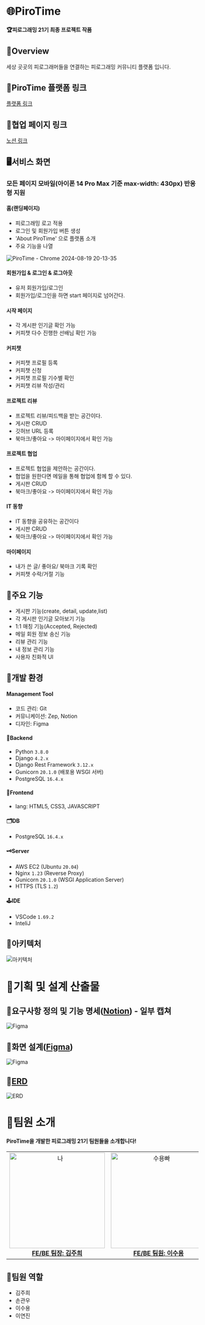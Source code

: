# 🌐PiroTime

#### 🏆피로그래밍 21기 최종 프로젝트 작품

## 🌟Overview

세상 곳곳의 피로그래머들을 연결하는 피로그래밍 커뮤니티 플랫폼 입니다.

## 🌟PiroTime 플랫폼 링크

[플랫폼 링크](https://pirotime.com/)

## 🌟협업 페이지 링크

[노션 링크](https://www.notion.so/PiroTime-5d7fb0a939be45ee9e663767952b0b3c)

## 🖥️서비스 화면

### 모든 페이지 모바일(아이폰 14 Pro Max 기준 max-width: 430px) 반응형 지원

#### 홈(랜딩페이지)

- 피로그래밍 로고 적용
- 로그인 및 회원가입 버튼 생성
- 'About PiroTime' 으로 플랫폼 소개
- 주요 기능을 나열

![PiroTime - Chrome 2024-08-19 20-13-35](https://private-user-images.githubusercontent.com/123529128/359081903-d9e7f347-8a09-463c-9094-376a4ef7d033.gif)

#### 회원가입 & 로그인 & 로그아웃

- 유저 회원가입/로그인
- 회원가입/로그인을 하면 start 페이지로 넘어간다.

#### 시작 페이지

- 각 게시판 인기글 확인 가능
- 커피챗 다수 진행한 선배님 확인 가능

#### 커피챗

- 커피챗 프로필 등록
- 커피챗 신청
- 커피챗 프로필 기수별 확인
- 커피챗 리뷰 작성/관리

#### 프로젝트 리뷰

- 프로젝트 리뷰/피드백을 받는 공간이다.
- 게시판 CRUD
- 깃허브 URL 등록
- 북마크/좋아요 -> 마이페이지에서 확인 가능

#### 프로젝트 협업

- 프로젝트 협업을 제안하는 공간이다.
- 협업을 원한다면 메일을 통해 협업에 함께 할 수 있다.
- 게시판 CRUD
- 북마크/좋아요 -> 마이페이지에서 확인 가능

#### IT 동향

- IT 동향을 공유하는 공간이다
- 게시판 CRUD
- 북마크/좋아요 -> 마이페이지에서 확인 가능

#### 마이페이지

- 내가 쓴 글/ 좋아요/ 북마크 기록 확인
- 커피챗 수락/거절 기능

## 🎯주요 기능

- 게시판 기능(create, detail, update,list)
- 각 게시판 인기글 모아보기 기능
- 1:1 매칭 기능(Accepted, Rejected)
- 메일 회원 정보 송신 기능
- 리뷰 관리 기능
- 내 정보 관리 기능
- 사용자 친화적 UI

## 🔨개발 환경

#### Management Tool

- 코드 관리: Git
- 커뮤니케이션: Zep, Notion
- 디자인: Figma

#### 🐳Backend

- Python `3.8.0`
- Django `4.2.x`
- Django Rest Framework `3.12.x`
- Gunicorn `20.1.0` (배포용 WSGI 서버)
- PostgreSQL `16.4.x`

#### 🦊Frontend

- lang: HTML5, CSS3, JAVASCRIPT

#### 🗂️DB

- PostgreSQL `16.4.x`

#### 🗝️Server

- AWS EC2 (Ubuntu `20.04`)
- Nginx `1.23` (Reverse Proxy)
- Gunicorn `20.1.0` (WSGI Application Server)
- HTTPS (TLS `1.2`)

#### 🕹️IDE

- VSCode `1.69.2`
- InteliJ

## 🌟아키텍처

![아키텍처](https://private-user-images.githubusercontent.com/123529128/359079465-760e6a2c-a5da-4b5b-abb4-4ac6767cdbbc.png)

# 📂기획 및 설계 산출물

## 💭요구사항 정의 및 기능 명세([Notion](https://www.notion.so/ebb329f0e6f749e0947046f1dfa628d8?v=fd2c8b8ab04d4e06a10654310a2e4638)) - 일부 캡쳐

![Figma](https://private-user-images.githubusercontent.com/123529128/359103124-871b0d6b-a9bf-46ea-b6a9-57c14671a3f9.png)

## 🎨화면 설계([Figma](https://www.figma.com/design/GNy9zyW1y3IQk1oaukzBrK/PiroTime?node-id=70-4&t=HZbUcis6l2gl7siK-0))

![Figma](https://private-user-images.githubusercontent.com/123529128/359089862-9c428b8b-f0fd-44fc-9a12-c5341ddf0cfa.png)

## 📜[ERD](https://www.erdcloud.com/d/SEz3HouJH7wNG4B8W)

![ERD](https://private-user-images.githubusercontent.com/123529128/359088543-803ff5b1-3e0a-437f-8b54-7229e3194d76.png)

# 💞팀원 소개

#### PiroTime을 개발한 피로그래밍 21기 팀원들을 소개합니다!

<table>
  <tr>
    <td align="center">
      <a href="https://github.com/JuheeeKim">
        <img src="https://github.com/user-attachments/assets/8904c618-4873-40ec-ab9d-789d2c8f55db" width="250px;" alt="나"><br>
        <b>FE/BE 팀장: 김주희</b>
      </a>
    </td>
    <td align="center">
      <a href="https://github.com/YourLink1">
        <img src="https://github.com/user-attachments/assets/64d688b5-173e-4a3e-bcc8-5be6fe3f2a70" width="250px;" alt="수용빠"><br>
        <b>FE/BE 팀원: 이수용</b>
      </a>
    </td>
    <td align="center">
      <a href="https://github.com/YourLink2">
        <img src="https://github.com/user-attachments/assets/ef2e635a-001d-4250-8bcc-6abe958be91d" width="250px;" alt="관우빠"><br>
        <b>FE/BE 팀원: 손관우</b>
      </a>
    </td>
    <td align="center">
      <a href="https://github.com/YourLink3">
        <img src="https://github.com/user-attachments/assets/188861f6-37dc-4d84-8857-a2de6882e38d" width="250px;" alt="연진"><br>
        <b>FE/BE 팀원: 이연진</b>
      </a>
    </td>
  </tr>
</table>

## 🥰팀원 역할

- 김주희
- 손관우
- 이수용
- 이연진
